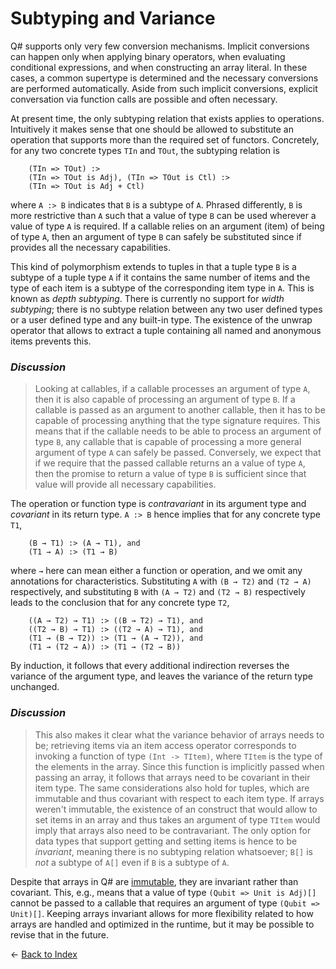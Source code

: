 # Subtyping and Variance

Q# supports only very few conversion mechanisms. Implicit conversions can happen only when applying binary operators, when evaluating conditional expressions, and when constructing an array literal. In these cases, a common supertype is determined and the necessary conversions are performed automatically. Aside from such implicit conversions, explicit conversation via function calls are possible and often necessary. 

At present time, the only subtyping relation that exists applies to operations. Intuitively it makes sense that one should be allowed to substitute an operation that supports more than the required set of functors. Concretely, for any two concrete types `TIn` and `TOut`, the subtyping relation is 
```
    (TIn => TOut) :>
    (TIn => TOut is Adj), (TIn => TOut is Ctl) :>
    (TIn => TOut is Adj + Ctl)
```
where `A :> B` indicates that `B` is a subtype of `A`. Phrased differently, `B` is more restrictive than `A` such that a value of type `B` can be used wherever a value of type `A` is required. If a callable relies on an argument (item) of being of type `A`, then an argument of type `B` can safely be substituted since if provides all the necessary capabilities. 

This kind of polymorphism extends to tuples in that a tuple type `B` is a subtype of a tuple type `A` if it contains the same number of items and the type of each item is a subtype of the corresponding item type in `A`. This is known as *depth subtyping*. There is currently no support for *width subtyping*; there is no subtype relation between any two user defined types or a user defined type and any built-in type. The existence of the unwrap operator that allows to extract a tuple containing all named and anonymous items prevents this.  

### *Discussion*
>Looking at callables, if a callable processes an argument of type `A`, then it is also capable of processing an argument of type `B`. If a callable is passed as an argument to another callable, then it has to be capable of processing anything that the type signature requires. This means that if the callable needs to be able to process an argument of type `B`, any callable that is capable of processing a more general argument of type `A` can safely be passed. Conversely, we expect that if we require that the passed callable returns an a value of type `A`, then the promise to return a value of type `B` is sufficient since that value will provide all necessary capabilities.

The operation or function type is *contravariant* in its argument type and *covariant* in its return type. `A :> B` hence implies that for any concrete type `T1`,
```
    (B → T1) :> (A → T1), and
    (T1 → A) :> (T1 → B) 
```
where `→` here can mean either a function or operation, and we omit any annotations for characteristics.
Substituting `A` with `(B → T2)` and `(T2 → A)` respectively, 
and substituting `B` with `(A → T2)` and `(T2 → B)` respectively leads to the conclusion that for any concrete type `T2`,
```
    ((A → T2) → T1) :> ((B → T2) → T1), and
    ((T2 → B) → T1) :> ((T2 → A) → T1), and
    (T1 → (B → T2)) :> (T1 → (A → T2)), and
    (T1 → (T2 → A)) :> (T1 → (T2 → B)) 
```
By induction, it follows that every additional indirection reverses the variance of the argument type, and leaves the variance of the return type unchanged. 

### *Discussion*
>This also makes it clear what the variance behavior of arrays needs to be; retrieving items via an item access operator corresponds to invoking a function of type `(Int -> TItem)`, where `TItem` is the type of the elements in the array. Since this function is implicitly passed when passing an array, it follows that arrays need to be covariant in their item type. The same considerations also hold for tuples, which are immutable and thus covariant with respect to each item type.
>If arrays weren't immutable, the existence of an construct that would allow to set items in an array and thus takes an argument of type `TItem` would imply that arrays also need to be contravariant. The only option for data types that support getting and setting items is hence to be *invariant*, meaning there is no subtyping relation whatsoever; `B[]` is *not* a subtype of `A[]` even if `B` is a subtype of `A`.

Despite that arrays in Q# are [immutable](https://github.com/microsoft/qsharp-language/blob/main/Specifications/Language/4_TypeSystem/Immutability.md#immutability), they are invariant rather than covariant. This, e.g., means that a value of type `(Qubit => Unit is Adj)[]` cannot be passed to a callable that requires an argument of type `(Qubit => Unit)[]`.
Keeping arrays invariant allows for more flexibility related to how arrays are handled and optimized in the runtime, but it may be possible to revise that in the future. 


← [Back to Index](https://github.com/microsoft/qsharp-language/tree/main/Specifications/Language#index)